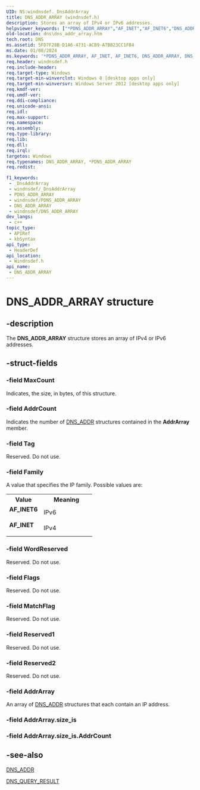 ```yaml
---
UID: NS:windnsdef._DnsAddrArray
title: DNS_ADDR_ARRAY (windnsdef.h)
description: Stores an array of IPv4 or IPv6 addresses.
helpviewer_keywords: ["*PDNS_ADDR_ARRAY","AF_INET","AF_INET6","DNS_ADDR_ARRAY","DNS_ADDR_ARRAY structure [DNS]","PDNS_ADDR_ARRAY","PDNS_ADDR_ARRAY structure pointer [DNS]","dns.dns_addr_array","windnsdef/DNS_ADDR_ARRAY","windnsdef/PDNS_ADDR_ARRAY"]
old-location: dns\dns_addr_array.htm
tech.root: DNS
ms.assetid: 5FD7F28B-D1A6-4731-ACB9-A7BB23CC1FB4
ms.date: 01/08/2024
ms.keywords: '*PDNS_ADDR_ARRAY, AF_INET, AF_INET6, DNS_ADDR_ARRAY, DNS_ADDR_ARRAY structure [DNS], PDNS_ADDR_ARRAY, PDNS_ADDR_ARRAY structure pointer [DNS], dns.dns_addr_array, windnsdef/DNS_ADDR_ARRAY, windnsdef/PDNS_ADDR_ARRAY'
req.header: windnsdef.h
req.include-header: 
req.target-type: Windows
req.target-min-winverclnt: Windows 8 [desktop apps only]
req.target-min-winversvr: Windows Server 2012 [desktop apps only]
req.kmdf-ver: 
req.umdf-ver: 
req.ddi-compliance: 
req.unicode-ansi: 
req.idl: 
req.max-support: 
req.namespace: 
req.assembly: 
req.type-library: 
req.lib: 
req.dll: 
req.irql: 
targetos: Windows
req.typenames: DNS_ADDR_ARRAY, *PDNS_ADDR_ARRAY
req.redist: 

f1_keywords:
 - _DnsAddrArray
 - windnsdef/_DnsAddrArray
 - PDNS_ADDR_ARRAY
 - windnsdef/PDNS_ADDR_ARRAY
 - DNS_ADDR_ARRAY
 - windnsdef/DNS_ADDR_ARRAY
dev_langs:
 - c++
topic_type:
 - APIRef
 - kbSyntax
api_type:
 - HeaderDef
api_location:
 - Windnsdef.h
api_name:
 - DNS_ADDR_ARRAY
---
```


# DNS_ADDR_ARRAY structure


## -description

The <b>DNS_ADDR_ARRAY</b> structure stores an array of IPv4 or IPv6 addresses.

## -struct-fields

### -field MaxCount

Indicates, the size, in bytes,  of this structure.

### -field AddrCount

Indicates the number of <a href="/windows/win32/api/windnsdef/ns-windnsdef-dns_addr">DNS_ADDR</a> structures contained in the <b>AddrArray</b> member.

### -field Tag

Reserved. Do not use.

### -field Family

A value that specifies the IP family. Possible values are:

<table>
<tr>
<th>Value</th>
<th>Meaning</th>
</tr>
<tr>
<td width="40%"><a id="AF_INET6"></a><a id="af_inet6"></a><dl>
<dt><b>AF_INET6</b></dt>
</dl>
</td>
<td width="60%">
IPv6

</td>
</tr>
<tr>
<td width="40%"><a id="AF_INET"></a><a id="af_inet"></a><dl>
<dt><b>AF_INET</b></dt>
</dl>
</td>
<td width="60%">
IPv4

</td>
</tr>
</table>

### -field WordReserved

Reserved. Do not use.

### -field Flags

Reserved. Do not use.

### -field MatchFlag

Reserved. Do not use.

### -field Reserved1

Reserved. Do not use.

### -field Reserved2

Reserved. Do not use.

### -field AddrArray

An array of <a href="/windows/win32/api/windnsdef/ns-windnsdef-dns_addr">DNS_ADDR</a> structures that each contain an IP address.

### -field AddrArray.size_is

### -field AddrArray.size_is.AddrCount

## -see-also

<a href="/windows/win32/api/windnsdef/ns-windnsdef-dns_addr">DNS_ADDR</a>



<a href="/windows/win32/api/windnsdef/ns-windns-dns_query_result">DNS_QUERY_RESULT</a>